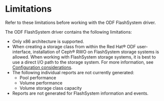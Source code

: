 # Limitations

Refer to these limitations before working with the ODF FlashSystem driver.

The ODF FlashSystem driver contains the following limitations:

-   Only x86 architecture is supported.
-   When creating a storage class from within the Red Hat® ODF user-interface, installation of Ceph® RWO on FlashSystem storage systems is allowed. When working with FlashSystem storage systems, it is best to use a direct I/O path to the storage system. For more information, see [Configuration considerations](configuring.md#odf_config).
-   The following individual reports are not currently generated:
    -   Pool performance
    -   Volume performance
    -   Volume storage class capacity
-   Reports are not generated for FlashSystem information and events.

